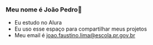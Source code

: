 ### Meu nome é João Pedro🖤
- Eu estudo no Alura
- Eu uso esse espaço para compartilhar meus projetos
- Meu email é joao.faustino.lima@escola.pr.gov.br
